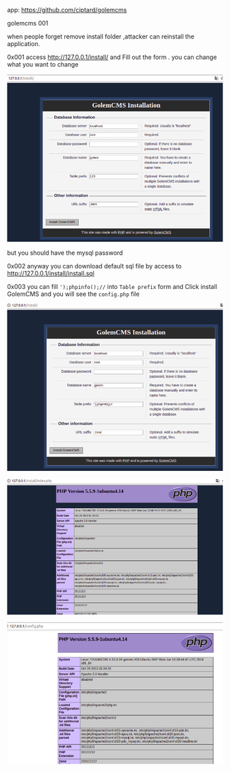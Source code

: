 app: https://github.com/ciptard/golemcms 

golemcms 001 

when people forget remove install folder ,attacker can reinstall the application.

0x001 access http://127.0.0.1/install/ and Fill out the form . you can change what you want to change 


![](img/2018-07-23-11-45-28.png) 

but you should have the mysql password

0x002 anyway you can download default sql file by access to http://127.0.0.1/install/install.sql

0x003 you can fill `');phpinfo();//`  into `Table prefix` form and Click install GolemCMS and you will see the `config.php` file 

![](img/2018-07-23-12-34-22.png)

![](img/2018-07-23-12-38-14.png)

![](img/2018-07-23-12-38-40.png)
